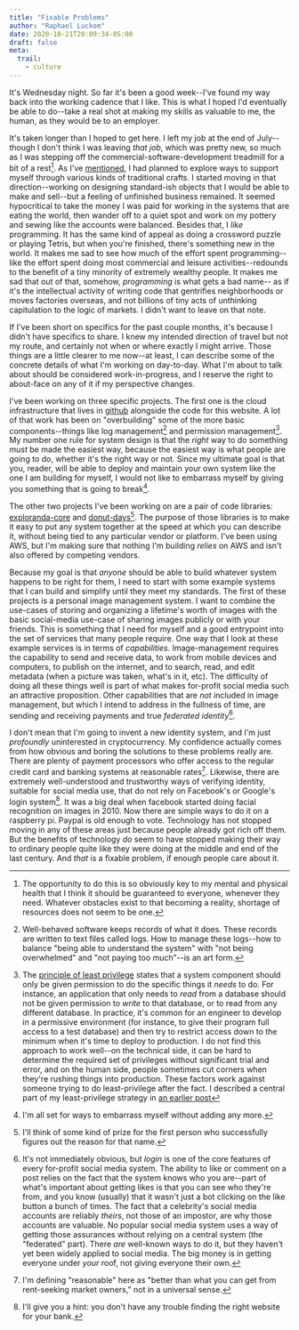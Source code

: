 ```yaml
---
title: "Fixable Problems"
author: "Raphael Luckom"
date: 2020-10-21T20:09:34-05:00
draft: false
meta:
  trail:
    - culture
---
```


It's Wednesday night. So far it's been a good week--I've found my way back
into the working cadence that I like. This is what I hoped I'd eventually
be able to do--take a real shot at making my skills as valuable to me,
the human, as they would be to an employer.

It's taken longer than I hoped to get here. I left my job at the end of July--
though I don't think I was leaving _that job_, which was pretty new, so much as I was
stepping off the commercial-software-development treadmill for a bit of a rest[^1].
As I've [mentioned](https://www.raphaelluckom.com/posts/october_check_in.html), I had planned to explore ways to support myself through various
kinds of traditional crafts. I started moving in that direction--working on designing
standard-ish objects that I would be able to make and sell--but a feeling of unfinished
business remained. It seemed hypocritical to take the money I was paid for 
working in the systems that are eating the world, then wander off to a quiet
spot and work on my pottery and sewing like the accounts were balanced. Besides that,
I _like_ programming. It has the same kind of appeal as doing a crossword puzzle or
playing Tetris, but when you're finished, there's something new in the world. It makes
me sad to see how much of the effort spent programming--like the effort spent doing
most commercial and leisure activities--redounds to the benefit of a tiny minority of extremely wealthy
people. It makes me sad that out of that, somehow, _programming_ is what gets a bad name--
as if it's the intellectual activity of writing code that gentrifies neighborhoods or
moves factories overseas, and not billions of tiny acts of unthinking capitulation to the
logic of markets. I didn't want to leave on that note.

If I've been short on specifics for the past couple months, it's because I didn't have
specifics to share. I knew my intended direction of travel but not my route, and certainly
not when or where exactly I might arrive. Those things are a little clearer to me now--at least,
I can describe some of the concrete details of what I'm working on day-to-day. What
I'm about to talk about should be considered work-in-progress, and I reserve the right
to about-face on any of it if my perspective changes.

I've been working on three specific projects. The first one is the cloud infrastructure
that lives in [github](https://github.com/RLuckom/raphaelluckom.com/tree/master/terraform) alongside
the code for this website. A lot of that work has been on "overbuilding" some of the more basic
components--things like log management[^2] and permission management[^3]. My number one rule
for system design is that the _right_ way to do something _must_ be made the easiest way, because
the easiest way is what people are going to do, whether it's the right way or not. Since my ultimate
goal is that you, reader, will be able to deploy and maintain your own system like the one I am building
for myself, I would not like to embarrass myself by giving you something that is going to break[^4].

The other two projects I've been working on are a pair of code libraries: [exploranda-core](https://github.com/RLuckom/exploranda-core)
and [donut-days](https://github.com/RLuckom/donut-days)[^5]. The purpose of those libraries is to
make it easy to put any system together at the speed at which you can describe it, without being
tied to any particular vendor or platform. I've been using AWS, but I'm making sure that nothing 
I'm building _relies_ on AWS and isn't also offered by competing vendors.

Because my goal is that _anyone_ should be able to build whatever system happens to be right for them,
I need to start with some example systems that I can build and simplify until they meet my standards.
The first of these projects is a personal image management system. I want to combine the use-cases
of storing and organizing a lifetime's worth of images with the basic social-media use-case
of sharing images publicly or with your friends. This is something that I need for myself
and a good entrypoint into the set of services that many people require. One way that I look
at these example services is in terms of _capabilities_. Image-management requires the capability
to send and receive data, to work from mobile devices and computers, to publish on the internet,
and to search, read, and edit metadata (when a picture was taken, what's in it, etc). The difficulty
of doing all these things well is part of what makes for-profit social media such an attractive
proposition. Other capabilities that are _not_ included in image management, but which I intend
to address in the fullness of time, are sending and receiving payments and true _federated identity_[^6].

I don't mean that I'm going to invent a new identity system, and I'm
just _profoundly_ uninterested in cryptocurrency. My confidence actually comes from
how obvious and boring the solutions to these problems really are. There are plenty
of payment processors who offer access to the regular credit card and banking systems at
reasonable rates[^7]. Likewise, there are extremely well-understood and trustworthy ways of verifying identity,
suitable for social media use, that do not rely on Facebook's or Google's login system[^8].
It was a big deal when facebook started doing facial recognition on images in 2010. Now
there are simple ways to do it on a raspberry pi. Paypal is old enough to vote. Technology
has not stopped moving in any of these areas just because people already got rich off them.
But the benefits of technology _do_ seem to have stopped making their way to ordinary people
quite like they were doing at the middle and end of the last century. And _that_ is a fixable
problem, if enough people care about it.

[^1]: The opportunity to do this is so obviously key to my mental and physical health that I think it should be guaranteed to everyone, whenever they need. Whatever obstacles exist to that becoming a reality, shortage of resources does not seem to be one.

[^2]: Well-behaved software keeps records of what it does. These records are written to text files called logs. How to manage these logs--how to balance "being able to understand the system" with "not being overwhelmed" and "not paying too much"--is an art form.

[^3]: The [principle of least privilege](https://en.wikipedia.org/wiki/Principle_of_least_privilege) states that a system component should only be given permission to do the specific things it _needs_ to do. For instance, an application that only needs to _read_ from a database should not be given permission to _write_ to that database, or to read from any different database. In practice, it's common for an engineer to develop in a permissive environment (for instance, to give their program full access to a test database) and then try to restrict access down to the minimum when it's time to deploy to production. I do not find this approach to work well--on the technical side, it can be hard to determine the required set of privileges without significant trial and error, and on the human side, people sometimes cut corners when they're rushing things into production. These factors work against someone trying to do least-privilege after the fact. I described a central part of my least-privilege strategy in [an earlier post](https://www.raphaelluckom.com/posts/a_terraform_pattern.html)

[^4]: I'm all set for ways to embarrass myself without adding any more.

[^5]: I'll think of some kind of prize for the first person who successfully figures out the reason for that name.

[^6]: It's not immediately obvious, but _login_ is one of the core features of every for-profit social media system. The ability to like or comment on a post relies on the fact that the system knows who you are--part of what's important about getting likes is that you can see who they're from, and you know (usually) that it wasn't just a bot clicking on the like button a bunch of times. The fact that a celebrity's social media accounts are reliably _theirs_, not those of an impostor, are why those accounts are valuable. No popular social media system uses a way of getting those assurances without relying on a central system (the "federated" part). There _are_ well-known ways to do it, but they haven't yet been widely applied to social media. The big money is in getting everyone under _your_ roof, not giving everyone their own.

[^7]: I'm defining "reasonable" here as "better than what you can get from rent-seeking market owners," not in a universal sense.

[^8]: I'll give you a hint: you don't have any trouble finding the right website for your bank.

